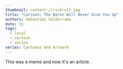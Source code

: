 ```yaml
---
thumbnail: content://rickroll.jpg
title: "Cartoon: The Baron Will Never Give You Up"
authors: Sebastián Valderrama
date: 11
tags:
  - local
  - cartoon
  - series
series: Cartoons And Artwork
---
```


This was a meme and now it's an article.
